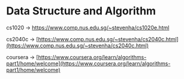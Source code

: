 # Data Structure and Algorithm

cs1020 -&gt; [https://www.comp.nus.edu.sg/~stevenha/cs1020e.html ](https://www.comp.nus.edu.sg/~stevenha/cs1020e.html%20)

cs2040c -&gt; [https://www.comp.nus.edu.sg/~stevenha/cs2040c.html](https://www.comp.nus.edu.sg/~stevenha/cs2040c.html)

coursera -&gt; [https://www.coursera.org/learn/algorithms-part1/home/welcome](https://www.coursera.org/learn/algorithms-part1/home/welcome)

